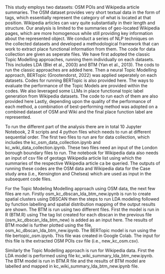 This study employs two datasets: OSM POIs and Wikipedia article summaries. The OSM dataset provides very short textual data in the form of tags, which essentially represent the category of what is located at that position. Wikipedia articles can vary quite substantially in their length and structure. Our analysis is limited to the summaries of geo-located Wikipedia pages, which are more homogenous while still providing key information about the represented object. 
We conduct a series of NLP techniques on the collected datasets and developed a methodological framework that can work to extract place functional information from them. The code for data collection are given as seperate files.
We have first adopted the classic Topic Modelling approaches, running them individually on each datasets. This includes LDA (Blei et al., 2003) and BTM (Yan et al., 2013). The cods to run the classic approaches are added here. Then a neural Topic Modelling approach, BERTopic (Grootendorst, 2022) was applied seperately on each datasets. Codes for running BERTopic is also provided here. The ways to evaluate the performance of the Topic Models are provided within the codes. 
We also leveraged some LLMs in place functional topic label generation from Wikipedia datasets. The code to run each of them are also provided here
Lastly, depending upon the quality of the performance of each method, a combination of best-performing method was adopted on a combined dataset of OSM and Wiki and the final place function label are represented.

To run the different part of the analysis there are in total 10 Jupyter Notebook, 2 R scripts and 4 python files which needs to run at different sequential order. The first two files to run are for data collection, which includes the kc_osm_data_collection.ipynb and kc_wiki_data_collection.ipynb. These two files need an input of the London borough boundary files to run. The notebook for Wikipedia data also needs an input of csv file of geotags Wikipedia article list using which the summaries of the respective Wikipedia article ca be queried. The outputs of running these codes are the OSM data and Wikipedia data for the Case study area (i.e., Kensington and Chelsea) which are used as input in the subsequent code files. 

For the Topic Modeling Modelling approach using OSM data, the next few files are run. Firstly osm_kc_dbscan_lda_btm_new.ipynb is run to create spatial clusters using DBSCAN then the steps to run LDA modeling followed by function labelling and spatial distribution mapping of the output results are shown. The BTM is run using two different files. First the model is run in R (BTM.R) using The tag list created for each dbscan in the previous file (osm_kc_dbscan_lda_btm_new) is added as an input here. The results of BTM model is further plotted using the file, osm_kc_dbscan_lda_btm_new.ipynb. The BERTopic model is run using the file bertopic_osm.ipynb. This file was created in Google Colab. The input for this file is the extracted OSM POIs csv file (i.e., new_kc_osm.csv). 

Similarly the Topic Modelling approach is run for Wikipedia data. First the LDA model is performed using file kc_wiki_summary_lda_btm_new.ipynb. The BTM model is run in BTM.R file and the results of BTM model are labelled and mapped in kc_wiki_summary_lda_btm_new.ipynb file. 
